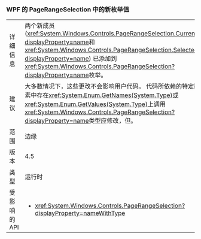### <a name="new-enum-values-in-wpfs-pagerangeselection"></a>WPF 的 PageRangeSelection 中的新枚举值

|   |   |
|---|---|
|详细信息|两个新成员 (<xref:System.Windows.Controls.PageRangeSelection.CurrentPage?displayProperty=name>和<xref:System.Windows.Controls.PageRangeSelection.SelectedPages?displayProperty=name>) 已添加到<xref:System.Windows.Controls.PageRangeSelection?displayProperty=name>枚举。|
|建议|大多数情况下，这些更改不会影响用户代码。 代码所依赖的特定数量的元素中存在<xref:System.Enum.GetNames(System.Type)>或<xref:System.Enum.GetValues(System.Type)>上调用<xref:System.Windows.Controls.PageRangeSelection?displayProperty=name>类型应修改，但。|
|范围|边缘|
|版本|4.5|
|类型|运行时|
|受影响的 API|<ul><li><xref:System.Windows.Controls.PageRangeSelection?displayProperty=nameWithType></li></ul>|

